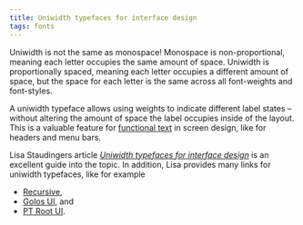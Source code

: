 ```yaml
---
title: Uniwidth typefaces for interface design
tags: fonts
---
```

Uniwidth is not the same as monospace! Monospace is non-proportional, meaning each letter occupies the same amount of space. Uniwidth is proportionally spaced, meaning each letter occupies a different amount of space, but the space for each letter is the same across all font-weights and font-styles.

A uniwidth typeface allows using weights to indicate different label states  – without altering the amount of space the label occupies inside of the layout. This is a valuable feature for [functional text](/2021-02-07-how-to-pick-a-typeface-for-interface-text/) in screen design, like for headers and menu bars.

Lisa Staudingers article [<cite>Uniwidth typefaces for interface design</cite>](https://uxdesign.cc/uniwidth-typefaces-for-interface-design-b6e8078dc0f7) is an excellent guide into the topic. In addition, Lisa provides many links for uniwidth typefaces, like for example 

- [Recursive](https://www.recursive.design),
- [Golos UI](https://www.paratype.com/fonts/pt/golos-ui), and
- [PT Root UI](https://www.paratype.com/fonts/pt/pt-root-ui).
